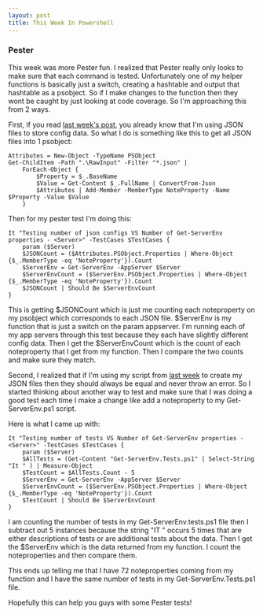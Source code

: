 ```yaml
---
layout: post
title: This Week In Powershell
---
```


### Pester
This week was more Pester fun. I realized that Pester really only looks to make sure that each command is tested.
Unfortunately one of my helper functions is basically just a switch, creating a hashtable and output that hashtable
as a psobject. So if I make changes to the function then they wont be caught by just looking at code coverage.
So I'm approaching this from 2 ways. 

First, if you read [last week's post](https://b1grif.github.io/TWIP1/), you already know that I'm using JSON files 
to store config data. So what I do is something like this to get all JSON files into 1 psobject:

```
Attributes = New-Object -TypeName PSObject
Get-ChildItem -Path ".\RawInput" -Filter "*.json" |
    ForEach-Object {
        $Property = $_.BaseName
        $Value = Get-Content $_.FullName | ConvertFrom-Json
        $Attributes | Add-Member -MemberType NoteProperty -Name $Property -Value $Value
    }
```

Then for my pester test I'm doing this:

```
It "Testing number of json configs VS Number of Get-ServerEnv properties - <Server>" -TestCases $TestCases {
    param ($Server)
    $JSONCount = ($Attributes.PSObject.Properties | Where-Object {$_.MemberType -eq 'NoteProperty'}).Count
    $ServerEnv = Get-ServerEnv -AppServer $Server
    $ServerEnvCount = ($ServerEnv.PSObject.Properties | Where-Object {$_.MemberType -eq 'NoteProperty'}).Count
    $JSONCount | Should Be $ServerEnvCount
}
```
This is getting $JSONCount which is just me counting each noteproperty on my psobject which corresponds to each JSON
file. $ServerEnv is my function that is just a switch on the param appserver. I'm running each of my app servers 
through this test because they each have slightly different config data. Then I get the $ServerEnvCount which is the 
count of each noteproperty that I get from my function. Then I compare the two counts and make sure they match.

Second, I realized that if I'm using my script from [last week](https://b1grif.github.io/TWIP1/) to create my JSON files
then they should always be equal and never throw an error. So I started thinking about another way to test and make 
sure that I was doing a good test each time I make a change like add a noteproperty to my Get-ServerEnv.ps1 script.

Here is what I came up with:

```
It "Testing number of tests VS Number of Get-ServerEnv properties - <Server>" -TestCases $TestCases {
    param ($Server)
    $AllTests = (Get-Content "Get-ServerEnv.Tests.ps1" | Select-String "It " ) | Measure-Object
    $TestCount = $AllTests.Count - 5
    $ServerEnv = Get-ServerEnv -AppServer $Server
    $ServerEnvCount = ($ServerEnv.PSObject.Properties | Where-Object {$_.MemberType -eq 'NoteProperty'}).Count
    $TestCount | Should Be $ServerEnvCount
}
```
I am counting the number of tests in my Get-ServerEnv.tests.ps1 file then I subtract out 5 instances because the string
"IT " occurs 5 times that are either descriptions of tests or are additional tests about the data. Then I get the 
$ServerEnv which is the data returned from my function. I count the noteproperties and then compare them. 

This ends up telling me that I have 72 noteproperties coming from my function and I have the same number of tests in 
my Get-ServerEnv.Tests.ps1 file.

Hopefully this can help you guys with some Pester tests!
